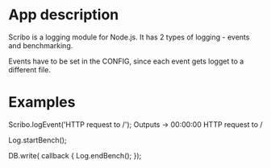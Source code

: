 # App description

Scribo is a logging module for Node.js. It has 2 types of logging - events and benchmarking.

Events have to be set in the CONFIG, since each event gets logget to a different file.
# Examples
Scribo.logEvent('HTTP request to /');
    Outputs -> 00:00:00 HTTP request to /


Log.startBench();

DB.write( callback {
    Log.endBench();
  });

